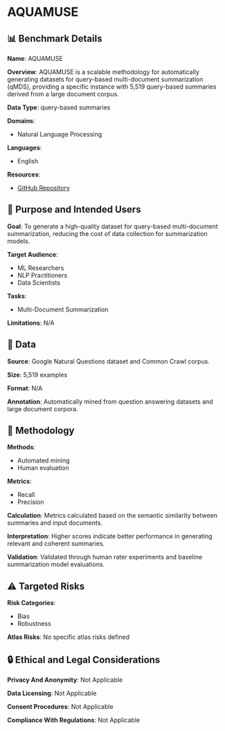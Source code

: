 # AQUAMUSE

## 📊 Benchmark Details

**Name**: AQUAMUSE

**Overview**: AQUAMUSE is a scalable methodology for automatically generating datasets for query-based multi-document summarization (qMDS), providing a specific instance with 5,519 query-based summaries derived from a large document corpus.

**Data Type**: query-based summaries

**Domains**:
- Natural Language Processing

**Languages**:
- English

**Resources**:
- [GitHub Repository](https://github.com/google-research-datasets/aquamuse)

## 🎯 Purpose and Intended Users

**Goal**: To generate a high-quality dataset for query-based multi-document summarization, reducing the cost of data collection for summarization models.

**Target Audience**:
- ML Researchers
- NLP Practitioners
- Data Scientists

**Tasks**:
- Multi-Document Summarization

**Limitations**: N/A

## 💾 Data

**Source**: Google Natural Questions dataset and Common Crawl corpus.

**Size**: 5,519 examples

**Format**: N/A

**Annotation**: Automatically mined from question answering datasets and large document corpora.

## 🔬 Methodology

**Methods**:
- Automated mining
- Human evaluation

**Metrics**:
- Recall
- Precision

**Calculation**: Metrics calculated based on the semantic similarity between summaries and input documents.

**Interpretation**: Higher scores indicate better performance in generating relevant and coherent summaries.

**Validation**: Validated through human rater experiments and baseline summarization model evaluations.

## ⚠️ Targeted Risks

**Risk Categories**:
- Bias
- Robustness

**Atlas Risks**:
No specific atlas risks defined

## 🔒 Ethical and Legal Considerations

**Privacy And Anonymity**: Not Applicable

**Data Licensing**: Not Applicable

**Consent Procedures**: Not Applicable

**Compliance With Regulations**: Not Applicable
